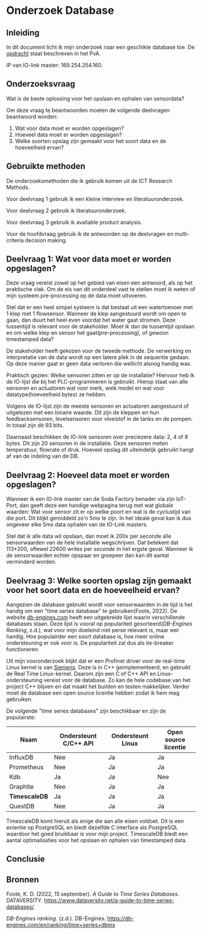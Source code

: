 # Onderzoek Database



## Inleiding

In dit document licht ik mijn onderzoek naar een geschikte database toe. De [opdracht](../process/PvA.markdown#4-doelstelling-opdracht-en-op-te-leveren-resultaten-voor-het-bedrijf) staat beschreven in het PvA.



IP van IO-link master: 169.254.254.160.

## Onderzoeksvraag

Wat is de beste oplossing voor het opslaan en ophalen van sensordata?

Om deze vraag te beantwoorden moeten de volgende deelvragen beantwoord worden:

1. Wat voor data moet er worden opgeslagen?
2. Hoeveel data moet er worden opgeslagen?
3. Welke soorten opslag zijn gemaakt voor het soort data en de hoeveelheid ervan?

## Gebruikte methoden

De onderzoeksmethoden die ik gebruik komen uit de ICT Research Methods.

Voor deelvraag 1 gebruik ik een kleine interview en literatuuronderzoek.

Voor deelvraag 2 gebruik ik literatuuronderzoek.

Voor deelvraag 3 gebruik ik available product analysis.

Voor de hoofdvraag gebruik ik de antwoorden op de deelvragen en multi-criteria decision making.



## Deelvraag 1: Wat voor data moet er worden opgeslagen?

Deze vraag vereist zowel op het gebied van eisen een antwoord, als op het praktische vlak. Om de eis van dit onderdeel vast te stellen moet ik weten of mijn systeem pre-processing op de data moet uitvoeren. 

Stel dat er een heel simpel systeem is dat bestaat uit een watertoevoer met 1 klep met 1 flowsensor. Wanneer de klep aangestuurd wordt om open te gaan, dan duurt het heel even voordat het water gaat stromen. Deze tussentijd is relevant voor de stakeholder. Moet ik dan de tussentijd opslaan en om welke klep en sensor het gaat(pre-processing), of gewoon timestamped data?

De stakeholder heeft gekozen voor de tweede methode. De verwerking en interpretatie van de data wordt op een latere plek in de sequentie gedaan. Op deze manier gaat er geen data verloren die wellicht alsnog handig was. 

Praktisch gezien: Welke sensoren zitten er op de installatie? Hiervoor heb ik de IO-lijst die bij het PLC-programmeren is gebruikt. Hierop staat van alle sensoren en actuatoren wat voor merk, welk model en wat voor datatype(hoeveelheid bytes) ze hebben. 

Volgens de IO-lijst zijn de meeste sensoren en actuatoren aangestuurd of uitgelezen met een binaire waarde. Dit zijn de kleppen en hun feedbacksensoren, levelsensoren voor vloeistof in de tanks en de pompen. In totaal zijn dit 93 bits. 

Daarnaast beschikken de IO-link sensoren over preciezere data: 2, 4 of 8 bytes. Dit zijn 20 sensoren in de installatie. Deze sensoren meten temperatuur, flowrate of druk. Hoeveel opslag dit uiteindelijk gebruikt hangt af van de indeling van de DB.



## Deelvraag 2: Hoeveel data moet er worden opgeslagen?

Wanneer ik een IO-link master van de Soda Factory benader via zijn IoT-Port, dan geeft deze een handige webpagina terug met wat globale waarden: Wat voor sensor zit er op welke poort en wat is de cyclustijd van die port. Dit blijkt gemiddeld zo'n 5ms te zijn. In het ideale geval kan ik dus ongeveer elke 5ms data ophalen van de IO-Link masters. 

Stel dat ik alle data wil opslaan, dan moet ik 200x per seconde alle sensorwaarden van de hele installatie wegschrijven. Dat betekent dat 113*200, oftewel 22600 writes per *seconde* in het ergste geval. Wanneer ik de sensorwaarden echter opspaar en groepeer dan kan dit aantal verminderd worden.



## Deelvraag 3: Welke soorten opslag zijn gemaakt voor het soort data en de hoeveelheid ervan?

Aangezien de database gebruikt wordt voor sensorwaarden in de tijd is het handig om een "time series database" te gebruiken(Foote, 2022). De website [db-engines.com](https://db-engines.com) heeft een uitgebreide lijst waarin verschillende databases staan. Deze lijst is vooral op populariteit gesorteerd(*DB-Engines Ranking*, z.d.), wat voor mijn doeleind niet perse relevant is, maar wel handig. Hoe populairder een soort database is, hoe meer online ondersteuning er ook voor is. De populariteit zal dus als tie-breaker functioneren. 

Uit mijn vooronderzoek blijkt dat er een Profinet driver voor de real-time Linux kernel is van [Siemens](https://support.industry.siemens.com/cs/document/109974538/profinet-driver-v3-2-pnconfiglib-v1-5-download-software-package?dti=0&lc=en-NL). Deze is in C++ geimplementeerd, en gebruikt de Real Time Linux-kernel. Daarom zijn een C of C++ API en Linux-ondersteuning vereist voor de database. Zo kan de hele codebase van het project C++ blijven en dat maakt het builden en testen makkelijker. Verder moet de database een open source licentie hebben zodat ik hem mag gebruiken.

De volgende "time series databases" zijn beschikbaar en zijn de populairste:

| Naam            | Ondersteunt C/C++ API | Ondersteunt Linux | Open source licentie |
| --------------- | --------------------- | ----------------- | -------------------- |
| InfluxDB        | Nee                   | Ja                | Ja                   |
| Prometheus      | Nee                   | Ja                | Ja                   |
| Kdb             | Ja                    | Ja                | Nee                  |
| Graphite        | Nee                   | Ja                | Ja                   |
| **TimescaleDB** | Ja                    | Ja                | Ja                   |
| QuestDB         | Nee                   | Ja                | Ja                   |

TimescaleDB komt hieruit als enige die aan alle eisen voldoet. Dit is een extentie op PostgreSQL en biedt dezelfde C interface als PostgreSQL waardoor het goed bruikbaar is voor mijn project. TimescaleDB biedt een aantal optimalisaties voor het opslaan en ophalen van timestamped data.



## Conclusie



## Bronnen

Foote, K. D. (2022, 15 september). *A Guide to Time Series Databases*. DATAVERSITY. https://www.dataversity.net/a-guide-to-time-series-databases/

*DB-Engines ranking*. (z.d.). DB-Engines. https://db-engines.com/en/ranking/time+series+dbms